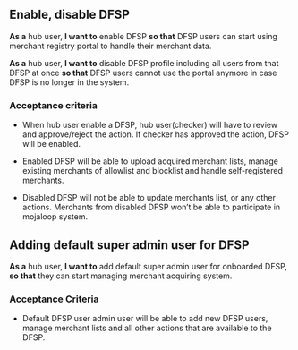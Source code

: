 ## Enable, disable DFSP  

**As a** hub user, **I want to** enable DFSP **so that** DFSP users can start using merchant registry portal to handle their merchant data.  

**As a** hub  user, **I want to** disable DFSP profile including all users from that DFSP at once **so that** DFSP users cannot use the portal anymore in case DFSP is no longer in the system. 

### Acceptance criteria 

* When hub user enable a DFSP, hub user(checker) will have to review and approve/reject the action. If checker has approved the action, DFSP will be enabled.  

* Enabled DFSP will be able to upload acquired merchant lists, manage existing merchants of allowlist and blocklist and handle self-registered merchants.  

* Disabled DFSP will not be able to update merchants list, or any other actions. Merchants from disabled DFSP won’t be able to participate in mojaloop system.  


## Adding default super admin user for DFSP 

**As a** hub user, **I want to** add default super admin user for onboarded DFSP, **so that** they can start managing merchant acquiring system.  

### Acceptance Criteria 

* Default DFSP user admin user will be able to add new DFSP users, manage merchant lists and all other actions that are available to the DFSP.  